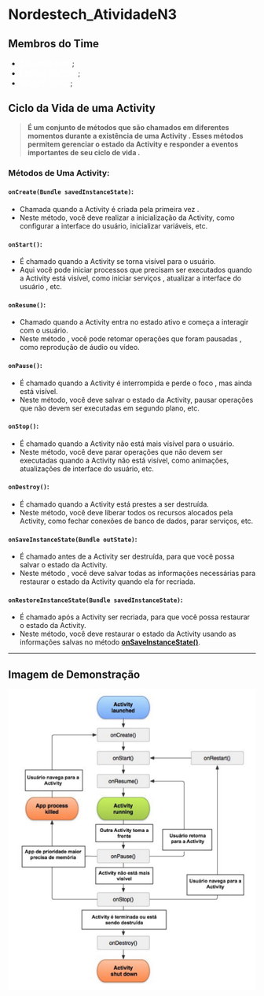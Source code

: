 # Nordestech_AtividadeN3

## Membros do Time 

<style>
   
    div ul .link > a
    {

        font-size:17px;
        color:#fff;
    }
</style>
<div>
    <ul>
        <li class="link">
            <a href="https://github.com/Dev-kyw3010" style="font-size:17px;color:#fff">Eduardo Kim</a>
            <span>;</span>
        </li>
        <li class="link">
            <a href="https://github.com/leebortnik" style="font-size:17px;color:#fff">Letícia Bortnik</a>
            <span>;</span>
        </li>
        <li class="link">
            <a href="https://github.com/RealTastes" style="font-size:17px;color:#fff">Walter Teles</a>
            <span>;</span>
        </li>
    </ul>
</div>

## Ciclo da Vida de uma Activity

> __É um conjunto de métodos que são chamados em diferentes momentos durante a existência de uma Activity . Esses métodos permitem gerenciar o estado da Activity e responder a eventos importantes de seu ciclo de vida .__

### Métodos de Uma Activity:

#### `onCreate(Bundle savedInstanceState)`:

+ Chamada quando a Activity é criada pela primeira vez .
+ Neste método, você deve realizar a inicialização da Activity, como configurar a interface do usuário, inicializar variáveis, etc.

#### `onStart()`:

+ É chamado quando a Activity se torna visível para o usuário.
+ Aqui você pode iniciar processos que precisam ser executados quando a Activity está visível, como iniciar serviços , atualizar a interface do usuário , etc.

#### `onResume()`:

+ Chamado quando a Activity entra no estado ativo e começa a interagir com o usuário. 
+ Neste método , você pode retomar operações que foram pausadas , como reprodução de áudio ou vídeo.

#### `onPause()`:

+ É chamado quando a Activity é interrompida e perde o foco , mas ainda está visível.
+ Neste método, você deve salvar o estado da Activity, pausar operações que não devem ser executadas em segundo plano, etc.

#### `onStop()`:

+ É chamado quando a Activity não está mais visível para o usuário.
+ Neste método, você deve parar operações que não devem ser executadas quando a Activity não está visível, como animações, atualizações de interface do usuário, etc.

#### `onDestroy()`:

+ É chamado quando a Activity está prestes a ser destruída.
+ Neste método, você deve liberar todos os recursos alocados pela Activity, como fechar conexões de banco de dados, parar serviços, etc.

#### `onSaveInstanceState(Bundle outState)`:

+ É chamado antes de a Activity ser destruída, para que você possa salvar o estado da Activity.
+ Neste método , você deve salvar todas as informações necessárias para restaurar o estado da Activity quando ela for recriada.

#### `onRestoreInstanceState(Bundle savedInstanceState)`:

+ É chamado após a Activity ser recriada, para que você possa restaurar o estado da Activity.
+ Neste método, você deve restaurar o estado da Activity usando as informações salvas no método [**onSaveInstanceState()**](#onsaveinstancestatebundle-outstate).

---
## Imagem de Demonstração

![Ciclo de Vida da Activity](/img/ciclo_de_vida_Activity.webp)


